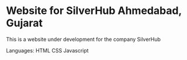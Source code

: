 # Website for SilverHub Ahmedabad, Gujarat

This is a website under development for the company SilverHub

Languages:
HTML
CSS
Javascript
